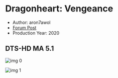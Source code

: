 # Dragonheart: Vengeance

* Author: aron7awol
* [Forum Post](https://www.avsforum.com/threads/bass-eq-for-filtered-movies.2995212/post-59242276)
* Production Year: 2020

## DTS-HD MA 5.1

![img 0](https://i.imgur.com/W9FECzz.jpg)

![img 1](https://i.imgur.com/HGGCP7J.png)

